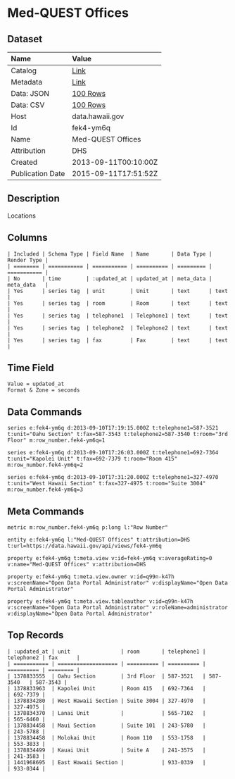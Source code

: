 # Med-QUEST Offices

## Dataset

| Name | Value |
| :--- | :---- |
| Catalog | [Link](https://catalog.data.gov/dataset/med-quest-offices-1eb95) |
| Metadata | [Link](https://data.hawaii.gov/api/views/fek4-ym6q) |
| Data: JSON | [100 Rows](https://data.hawaii.gov/api/views/fek4-ym6q/rows.json?max_rows=100) |
| Data: CSV | [100 Rows](https://data.hawaii.gov/api/views/fek4-ym6q/rows.csv?max_rows=100) |
| Host | data.hawaii.gov |
| Id | fek4-ym6q |
| Name | Med-QUEST Offices |
| Attribution | DHS |
| Created | 2013-09-11T00:10:00Z |
| Publication Date | 2015-09-11T17:51:52Z |

## Description

Locations

## Columns

```ls
| Included | Schema Type | Field Name  | Name       | Data Type | Render Type |
| ======== | =========== | =========== | ========== | ========= | =========== |
| No       | time        | :updated_at | updated_at | meta_data | meta_data   |
| Yes      | series tag  | unit        | Unit       | text      | text        |
| Yes      | series tag  | room        | Room       | text      | text        |
| Yes      | series tag  | telephone1  | Telephone1 | text      | text        |
| Yes      | series tag  | telephone2  | Telephone2 | text      | text        |
| Yes      | series tag  | fax         | Fax        | text      | text        |
```

## Time Field

```ls
Value = updated_at
Format & Zone = seconds
```

## Data Commands

```ls
series e:fek4-ym6q d:2013-09-10T17:19:15.000Z t:telephone1=587-3521 t:unit="Oahu Section" t:fax=587-3543 t:telephone2=587-3540 t:room="3rd Floor" m:row_number.fek4-ym6q=1

series e:fek4-ym6q d:2013-09-10T17:26:03.000Z t:telephone1=692-7364 t:unit="Kapolei Unit" t:fax=692-7379 t:room="Room 415" m:row_number.fek4-ym6q=2

series e:fek4-ym6q d:2013-09-10T17:31:20.000Z t:telephone1=327-4970 t:unit="West Hawaii Section" t:fax=327-4975 t:room="Suite 3004" m:row_number.fek4-ym6q=3
```

## Meta Commands

```ls
metric m:row_number.fek4-ym6q p:long l:"Row Number"

entity e:fek4-ym6q l:"Med-QUEST Offices" t:attribution=DHS t:url=https://data.hawaii.gov/api/views/fek4-ym6q

property e:fek4-ym6q t:meta.view v:id=fek4-ym6q v:averageRating=0 v:name="Med-QUEST Offices" v:attribution=DHS

property e:fek4-ym6q t:meta.view.owner v:id=q99n-k47h v:screenName="Open Data Portal Administrator" v:displayName="Open Data Portal Administrator"

property e:fek4-ym6q t:meta.view.tableauthor v:id=q99n-k47h v:screenName="Open Data Portal Administrator" v:roleName=administrator v:displayName="Open Data Portal Administrator"
```

## Top Records

```ls
| :updated_at | unit                | room       | telephone1 | telephone2 | fax      | 
| =========== | =================== | ========== | ========== | ========== | ======== | 
| 1378833555  | Oahu Section        | 3rd Floor  | 587-3521   | 587-3540   | 587-3543 | 
| 1378833963  | Kapolei Unit        | Room 415   | 692-7364   |            | 692-7379 | 
| 1378834280  | West Hawaii Section | Suite 3004 | 327-4970   |            | 327-4975 | 
| 1378834370  | Lanai Unit          |            | 565-7102   |            | 565-6460 | 
| 1378834458  | Maui Section        | Suite 101  | 243-5780   |            | 243-5788 | 
| 1378834458  | Molokai Unit        | Room 110   | 553-1758   |            | 553-3833 | 
| 1378834499  | Kauai Unit          | Suite A    | 241-3575   |            | 241-3583 | 
| 1441968695  | East Hawaii Section |            | 933-0339   |            | 933-0344 | 
```